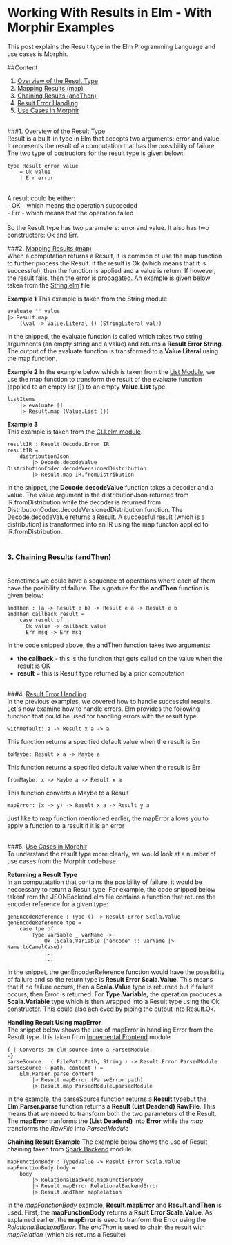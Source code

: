 # Working With Results in Elm - With Morphir Examples
This post explains the Result type in the Elm Programming Language and use cases is Morphir.

##Content
1. [Overview of the Result Type](#) <br>
2. [Mapping Results (map)](#)
3. [Chaining Results (andThen)](#) <br>
4. [Result Error Handling](#) <br>
5. [Use Cases in Morphir](#) <br><br>


###1. [Overview of the Result Type](#) <br>
Result is a built-in type in Elm that accepts two arguments: error and value. It represents the result of a computation that has the possibility
of failure. The two type of costructors for the result type is given below:
```
type Result error value
    = Ok value
    | Err error
```
 <br>
A result could be either: <br>
 - OK - which means the operation succeeded  <br>
 - Err - which means that the operation failed <br><br>
So the Result type has two parameters: error and value. It also has two constructors: Ok and Err.

<br>

###2. [Mapping Results (map)](#) <br>
When a computation returns a Result, it is common ot use the map function to further process
the Result. if the result is Ok (which means that it is successful), then the function is
applied  and a value is return. If however, the result fails, then the error is propagated.
An example is given below taken from  the [String.elm](#) file

**Example 1**
This example is taken from the String module <br>
```
evaluate "" value 
|> Result.map 
    (\val -> Value.Literal () (StringLiteral val))
```
In the snipped, the evaluate function is called which takes  two string argumnents
(an empty string and a value) and returns a **Result Error String**. The output of the evaluate
function is transformed to a **Value Literal** using the map function.<br>

**Example 2**
In the example below which is taken from the [List Module](#), we use the map function to
transform the result of the evaluate function (applied to an empty list []) to an empty 
**Value.List** type.

```
listItems 
    |> evaluate [] 
    |> Result.map (Value.List ())
```


**Example 3** <br>
This example is taken from the [CLI.elm module](#).

```
resultIR : Result Decode.Error IR
resultIR =
    distributionJson
        |> Decode.decodeValue DistributionCodec.decodeVersionedDistribution
        |> Result.map IR.fromDistribution
```
In the snippet, the **Decode.decodeValue** function takes a decoder and a value.
The value argument is the distributionJson returned from IR.fromDistribution 
while the decoder is returned from DistributionCodec.decodeVersionedDistribution function.
The Decode.decodeValue returns a Result. A successful result (which is a distribution) is
transformed into an IR using the map functon applied to IR.fromDistribution.
<br>
<br>


### 3. [Chaining Results (andThen)](#) <br><br>
Sometimes we could have a sequence of operations where each of them have the posibility of failure.
The signature for the **andThen** function is given below:

```
andThen : (a -> Result e b) -> Result e a -> Result e b
andThen callback result =
    case result of
      Ok value -> callback value
      Err msg -> Err msg
```
In the code snipped above, the andThen function takes two arguments:<br>
* **the callback** - this is the funciton that gets called on the value when the result is OK
* **result** = this is Result type returned by a prior computation
<br><br>


###4. [Result Error Handling](#) <br>
In the previous examples, we covered how to handle successful results. Let's now examine
how to handle errors.
Elm provides the following function that could be used for handling errors with the result type
<br>
```
withDefault: a -> Result x a -> a
```
This function returns a specified default  value when the result is Err <br>

```
toMaybe: Result x a -> Maybe a
```
This function returns a specified default  value when the result is Err <br>

```
fromMaybe: x -> Maybe a -> Result x a
```
This function converts a Maybe to a Result <br>

```
mapError: (x -> y) -> Result x a -> Result y a
```
Just like to map function mentioned earlier, the mapError allows you to apply a function
to a result if it is an error<br>
<br>

###5. [Use Cases in Morphir](#) <br>
To understand the result type more clearly, we would look at a number of use cases from
the Morphir codebase.

**Returning a Result Type**<br>
In an computatation that contains the posibility of failure, it would be neccessary to 
return a Result type. For example, the code snipped below takenf rom the JSONBackend.elm 
file contains a function that returns the encoder reference for a given type:

```
genEncodeReference : Type () -> Result Error Scala.Value
genEncodeReference tpe =
    case tpe of
        Type.Variable _ varName ->
            Ok (Scala.Variable ("encode" :: varName |> Name.toCamelCase))
            ...
            ...
```

In the snippet, the genEncoderReference function would have the possibility of failure and
so the return type is **Result Error Scala.Value**. This means that if no failure occurs, 
then a **Scala.Value** type is returned but if failure occurs, then Error is returned.
For **Type.Variable**, the operation produces a **Scala.Variable** type which is then wrapped
into a Result type using the Ok constructor.
This could also achieved by piping the output into Result.Ok.

**Handling Result Using mapError**<br>
The snippet below shows the use of mapError in handling Error from the Result type. It is
taken from [Incremental Frontend](#) module

```
{-| Converts an elm source into a ParsedModule.
-}
parseSource : ( FilePath.Path, String ) -> Result Error ParsedModule
parseSource ( path, content ) =
    Elm.Parser.parse content
        |> Result.mapError (ParseError path)
        |> Result.map ParsedModule.parsedModule
```
In the example, the parseSource function returns a **Result** typebut the **Elm.Parser.parse**
function returns a **Result (List Deadend) RawFile**. This means that we neeed to transform
both the two parameters of the Result.
The **mapError** tranforms the **(List Deadend)** into **Error** while the *map* transforms
the *RawFile* into *ParsedModule* <br>

**Chaining Result Example**
The example below  shows the use of Result chaining taken from [Spark Backend](#) module.
<br>
```
mapFunctionBody : TypedValue -> Result Error Scala.Value
mapFunctionBody body =
    body
        |> RelationalBackend.mapFunctionBody
        |> Result.mapError RelationalBackendError
        |> Result.andThen mapRelation

```

In the *mapFunctionBody* example, **Result.mapError** and **Result.andThen** is used.
First, the **mapFunctionBody** returns a **Rsult Error Scala.Value**. As explained earlier,
the **mapError** is used to tranform the Error using the *RelationalBackendError*. 
The *andThen* is used to chain the result with *mapRelation* (which als returns a Resulte)